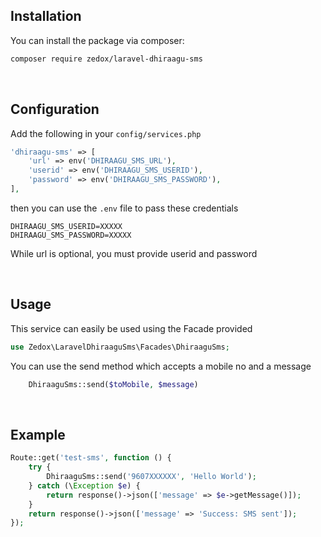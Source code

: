 ## Installation

You can install the package via composer:

```bash
composer require zedox/laravel-dhiraagu-sms
```
<br />

## Configuration

Add the following in your `config/services.php`

```php
'dhiraagu-sms' => [
    'url' => env('DHIRAAGU_SMS_URL'),
    'userid' => env('DHIRAAGU_SMS_USERID'),
    'password' => env('DHIRAAGU_SMS_PASSWORD'),
],
```
then you can use the `.env` file to pass these credentials

```dotenv
DHIRAAGU_SMS_USERID=XXXXX
DHIRAAGU_SMS_PASSWORD=XXXXX
```

While url is optional, you must provide userid and password

<br />

## Usage

This service can easily be used using the Facade provided
```php
use Zedox\LaravelDhiraaguSms\Facades\DhiraaguSms;
```

You can use the send method which accepts a mobile no and a message
```php
    DhiraaguSms::send($toMobile, $message)
```

<br />

## Example


```php
Route::get('test-sms', function () {
    try {
        DhiraaguSms::send('9607XXXXXX', 'Hello World');
    } catch (\Exception $e) {
        return response()->json(['message' => $e->getMessage()]);
    }
    return response()->json(['message' => 'Success: SMS sent']);
});
```
